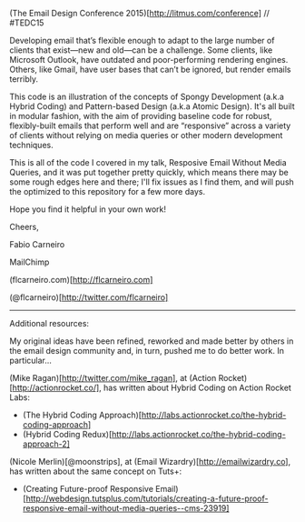(The Email Design Conference 2015)[http://litmus.com/conference] // #TEDC15

Developing email that’s flexible enough to adapt to the large number of clients that exist—new and old—can be a challenge. Some clients, like Microsoft Outlook, have outdated and poor-performing rendering engines. Others, like Gmail, have user bases that can’t be ignored, but render emails terribly.

This code is an illustration of the concepts of Spongy Development (a.k.a Hybrid Coding) and Pattern-based Design (a.k.a Atomic Design). It's all built in modular fashion, with the aim of providing baseline code for robust, flexibly-built emails that perform well and are “responsive” across a variety of clients without relying on media queries or other modern development techniques.

This is all of the code I covered in my talk, Resposive Email Without Media Queries, and it was put together pretty quickly, which means there may be some rough edges here and there; I'll fix issues as I find them, and will push the optimized to this repository for a few more days.

Hope you find it helpful in your own work!

Cheers,

Fabio Carneiro

MailChimp

(flcarneiro.com)[http://flcarneiro.com]

(@flcarneiro)[http://twitter.com/flcarneiro]

----------

Additional resources:

My original ideas have been refined, reworked and made better by others in the email design community and, in turn, pushed me to do better work. In particular...

(Mike Ragan)[http://twitter.com/mike_ragan], at (Action Rocket)[http://actionrocket.co/], has written about Hybrid Coding on Action Rocket Labs:

* (The Hybrid Coding Approach)[http://labs.actionrocket.co/the-hybrid-coding-approach]
* (Hybrid Coding Redux)[http://labs.actionrocket.co/the-hybrid-coding-approach-2]

(Nicole Merlin)[@moonstrips], at (Email Wizardry)[http://emailwizardry.co], has written about the same concept on Tuts+:
* (Creating Future-proof Responsive Email)[http://webdesign.tutsplus.com/tutorials/creating-a-future-proof-responsive-email-without-media-queries--cms-23919]